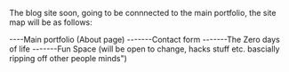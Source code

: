 The blog site soon, going to be connnected to the main portfolio, the site map will be as follows:

----Main portfolio (About page)
-------Contact form 
-------The Zero days of life
-------Fun Space (will be open to change, hacks stuff etc. bascially ripping off other people minds")
